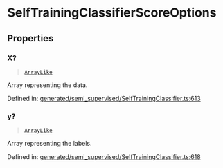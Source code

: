 # SelfTrainingClassifierScoreOptions

## Properties

### X?

> [`ArrayLike`](../types/ArrayLike.md)

Array representing the data.

Defined in:  [generated/semi\_supervised/SelfTrainingClassifier.ts:613](https://github.com/transitive-bullshit/scikit-learn-ts/blob/122b3c0/packages/sklearn/src/generated/semi_supervised/SelfTrainingClassifier.ts#L613)

### y?

> [`ArrayLike`](../types/ArrayLike.md)

Array representing the labels.

Defined in:  [generated/semi\_supervised/SelfTrainingClassifier.ts:618](https://github.com/transitive-bullshit/scikit-learn-ts/blob/122b3c0/packages/sklearn/src/generated/semi_supervised/SelfTrainingClassifier.ts#L618)

